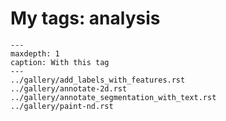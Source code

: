# My tags: analysis

```{toctree}
---
maxdepth: 1
caption: With this tag
---
../gallery/add_labels_with_features.rst
../gallery/annotate-2d.rst
../gallery/annotate_segmentation_with_text.rst
../gallery/paint-nd.rst
```
